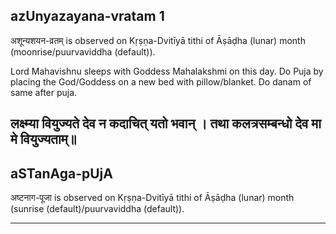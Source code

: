 ## azUnyazayana-vratam 1

अशून्यशयन-व्रतम् is observed on Kṛṣṇa-Dvitīyā tithi of Āṣāḍha (lunar) month (moonrise/puurvaviddha (default)).

Lord Mahavishnu sleeps with Goddess Mahalakshmi on this day. Do Puja by placing the God/Goddess on a new bed with pillow/blanket. Do danam of same after puja.

लक्ष्म्या वियुज्यते देव न कदाचित् यतो भवान् ।
तथा कलत्रसम्बन्धो देव मा मे वियुज्यताम्॥
---
## aSTanAga-pUjA

अष्टनाग-पूजा is observed on Kṛṣṇa-Dvitīyā tithi of Āṣāḍha (lunar) month (sunrise (default)/puurvaviddha (default)).


---
